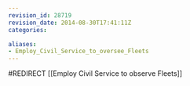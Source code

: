 ```yaml
---
revision_id: 28719
revision_date: 2014-08-30T17:41:11Z
categories:

aliases:
- Employ_Civil_Service_to_oversee_Fleets
---
```


#REDIRECT [[Employ Civil Service to observe Fleets]]